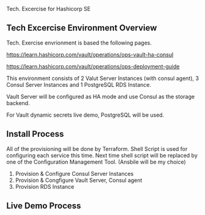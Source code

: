 Tech. Excercise for Hashicorp SE


## Tech Excercise Environment Overview
Tech. Exercise envrionment is based the following pages.

https://learn.hashicorp.com/vault/operations/ops-vault-ha-consul

https://learn.hashicorp.com/vault/operations/ops-deployment-guide

This environment consists of 2 Valut Server Instances (with consul agent), 3 Consul Server Instances and 1 PostgreSQL RDS Instance.

Vault Server will be configured as HA mode and use Consul as the storage backend.

For Vault dynamic secrets live demo, PostgreSQL will be used.


## Install Process
All of the provisioning will be done by Terraform. Shell Script is used for configuring each service this time.
Next time shell script will be replaced by one of the Configuration Management Tool. (Ansbile will be my choice)

1. Provision & Configure Consul Server Instances
2. Provision & Congfigure Vault Server, Consul agent
3. Provision RDS Instance

## Live Demo Process
